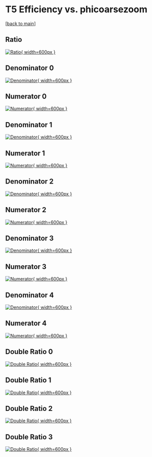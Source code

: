 # T5 Efficiency vs. phicoarsezoom

[[back to main](./)]



## Ratio

[![Ratio](../mtv/var/T5_base_321_0_eff_phicoarsezoom.png){ width=600px }](../mtv/var/T5_base_321_0_eff_phicoarsezoom.pdf)

## Denominator 0

[![Denominator](../mtv/den/T5_base_321_0_eff_phicoarsezoom_den0.png){ width=600px }](../mtv/den/T5_base_321_0_eff_phicoarsezoom_den0.pdf)

## Numerator 0

[![Numerator](../mtv/num/T5_base_321_0_eff_phicoarsezoom_num0.png){ width=600px }](../mtv/num/T5_base_321_0_eff_phicoarsezoom_num0.pdf)

## Denominator 1

[![Denominator](../mtv/den/T5_base_321_0_eff_phicoarsezoom_den1.png){ width=600px }](../mtv/den/T5_base_321_0_eff_phicoarsezoom_den1.pdf)

## Numerator 1

[![Numerator](../mtv/num/T5_base_321_0_eff_phicoarsezoom_num1.png){ width=600px }](../mtv/num/T5_base_321_0_eff_phicoarsezoom_num1.pdf)

## Denominator 2

[![Denominator](../mtv/den/T5_base_321_0_eff_phicoarsezoom_den2.png){ width=600px }](../mtv/den/T5_base_321_0_eff_phicoarsezoom_den2.pdf)

## Numerator 2

[![Numerator](../mtv/num/T5_base_321_0_eff_phicoarsezoom_num2.png){ width=600px }](../mtv/num/T5_base_321_0_eff_phicoarsezoom_num2.pdf)

## Denominator 3

[![Denominator](../mtv/den/T5_base_321_0_eff_phicoarsezoom_den3.png){ width=600px }](../mtv/den/T5_base_321_0_eff_phicoarsezoom_den3.pdf)

## Numerator 3

[![Numerator](../mtv/num/T5_base_321_0_eff_phicoarsezoom_num3.png){ width=600px }](../mtv/num/T5_base_321_0_eff_phicoarsezoom_num3.pdf)

## Denominator 4

[![Denominator](../mtv/den/T5_base_321_0_eff_phicoarsezoom_den4.png){ width=600px }](../mtv/den/T5_base_321_0_eff_phicoarsezoom_den4.pdf)

## Numerator 4

[![Numerator](../mtv/num/T5_base_321_0_eff_phicoarsezoom_num4.png){ width=600px }](../mtv/num/T5_base_321_0_eff_phicoarsezoom_num4.pdf)

## Double Ratio 0

[![Double Ratio](../mtv/ratio/T5_base_321_0_eff_phicoarsezoom_ratio0.png){ width=600px }](../mtv/ratio/T5_base_321_0_eff_phicoarsezoom_ratio0.pdf)

## Double Ratio 1

[![Double Ratio](../mtv/ratio/T5_base_321_0_eff_phicoarsezoom_ratio1.png){ width=600px }](../mtv/ratio/T5_base_321_0_eff_phicoarsezoom_ratio1.pdf)

## Double Ratio 2

[![Double Ratio](../mtv/ratio/T5_base_321_0_eff_phicoarsezoom_ratio2.png){ width=600px }](../mtv/ratio/T5_base_321_0_eff_phicoarsezoom_ratio2.pdf)

## Double Ratio 3

[![Double Ratio](../mtv/ratio/T5_base_321_0_eff_phicoarsezoom_ratio3.png){ width=600px }](../mtv/ratio/T5_base_321_0_eff_phicoarsezoom_ratio3.pdf)


